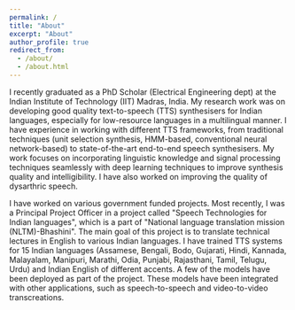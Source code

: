 ```yaml
---
permalink: /
title: "About"
excerpt: "About"
author_profile: true
redirect_from: 
  - /about/
  - /about.html
---
```

I recently graduated as a PhD Scholar (Electrical Engineering dept) at the Indian Institute of Technology (IIT) Madras, India. My research work was on developing good quality text-to-speech (TTS) synthesisers for Indian languages, especially for low-resource languages in a multilingual manner. I have experience in working with different TTS frameworks, from traditional techniques (unit selection synthesis, HMM-based, conventional neural network-based) to state-of-the-art end-to-end speech synthesisers. My work focuses on incorporating linguistic knowledge and signal processing techniques seamlessly with deep learning techniques to improve synthesis quality and intelligibility. I have also worked on improving the quality of dysarthric speech.

I have worked on various government funded projects. Most recently, I was a Principal Project Officer in a project called "Speech Technologies for Indian languages", which is a part of "National language translation mission (NLTM)-Bhashini". The main goal of this project is to translate technical lectures in English to various Indian languages. I have trained TTS systems for 15 Indian languages (Assamese, Bengali, Bodo, Gujarati, Hindi, Kannada, Malayalam, Manipuri, Marathi, Odia, Punjabi, Rajasthani, Tamil, Telugu, Urdu) and Indian English of different accents. A few of the models have been deployed as part of the project. These models have been integrated with other applications, such as speech-to-speech and video-to-video transcreations.

